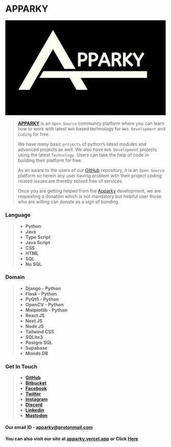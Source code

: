 # APPARKY

![ApparkyImage](Apparky%20Logo/Apparky%20(50).jpg)

> [__APPARKY__](https://apparky.vercel.app/) is an `Open Source` community platform where you can learn how to work with latest `Web` based technology for `Web Development` and `Coding` for free.
> 
> We have many basic `projects` of python’s latest modules and advanced projects as well.
> We also have `Web Development` projects using the latest `Technology`. Users can take the help of code in building their platform for free. 
> 
> 
> As an aware to the users of our [GitHub](https://github.com/Apparky) repository, it is an `Open Source` platform so herein any user having problem with their project coding related issues are thereby solved free of services. 
> 
> 
> 
> Once you are getting helped from the [Apparky](https://apparky.vercel.app/) development, we are requesting a donation which is not mandatory but helpful user those who are willing can donate as a sign of bonding.
> 
> 
> 

### Language
> 
> - __Python__
> - __Java__
> - __Type Script__
> - __Java Script__
> - __CSS__
> - __HTML__
> - __SQL__
> - __No SQL__
>
> 

### Domain
>
> - **Django - Python**
> - **Flask - Python**
> - **PyQt5 - Python**
> - **OpenCV - Python**
> - **Matplotlib - Python**
> - **React JS**
> - **Next JS**
> - **Node JS**
> - **Tailwind CSS**
> - **SQLite3**
> - **Postgre SQL**
> - **Supabase**
> - **Mondo DB**
> 
> 
> 
 

### Get In Touch

> - [__GitHub__](https://github.com/Apparky)
> - [__Bitbucket__](https://bitbucket.org/apparky-web/)
> - [__Facebook__](https://www.facebook.com/Apparky.Web/)
> - [__Twitter__](https://twitter.com/Apparky_Tech)
> - [__Instagram__](https://www.instagram.com/apparky.web/)
> - [__Discord__](https://discord.gg/2YSbJNZT)
> - [__Linkedin__](https://www.linkedin.com/in/apparky)
> - [__Mastodon__](https://mastodon.social/@apparky)
> 
> 
> 
> 
> 



#### Our email ID - apparky@protonmail.com
#### You can also visit our site at [__apparky.vercel.app__](https://apparky.vercel.app/) or Click [Here](https://apparky.vercel.app/)